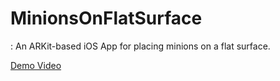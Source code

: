 # MinionsOnFlatSurface

: An ARKit-based iOS App for placing minions on a flat surface.

[Demo Video](https://www.youtube.com/shorts/sRbeuccxfoM)